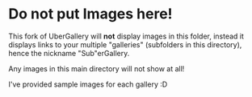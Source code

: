# Do not put Images here!

This fork of UberGallery will **not** display images in this folder, instead it displays 
links to your multiple "galleries" (subfolders in this directory), hence the nickname "Sub"erGallery.

Any images in this main directory will not show at all!

I've provided sample images for each gallery :D
